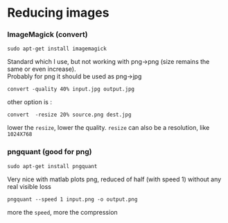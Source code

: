 # Reducing images

### ImageMagick (convert)
```
sudo apt-get install imagemagick
```

Standard which I use, but not working with png->png (size remains the same or even increase).  
Probably for png it should be used as png->jpg
```
convert -quality 40% input.jpg output.jpg
```
other option is :
```
convert  -resize 20% source.png dest.jpg
```
lower the `resize`, lower the quality. `resize` can also be a resolution, like `1024X768`

### pngquant (good for png)
```sudo apt-get install pngquant```

Very nice with matlab plots png, reduced of half (with speed 1) without any real visible loss
```
pngquant --speed 1 input.png -o output.png
```
more the `speed`, more the compression

